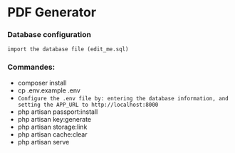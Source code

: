 # PDF Generator
   
### Database configuration
    import the database file (edit_me.sql)
### Commandes:
+ composer install
+ cp .env.example .env
+ `Configure the .env file by: entering the database information, and setting the APP_URL to http://localhost:8000`
+ php artisan passport:install
+ php artisan key:generate
+ php artisan storage:link
+ php artisan cache:clear
+ php artisan serve
